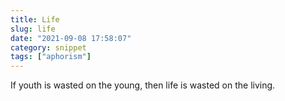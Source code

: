 ```yaml
---
title: Life
slug: life
date: "2021-09-08 17:58:07"
category: snippet
tags: ["aphorism"]
---
```


If youth is wasted on the young, then life is wasted on the living.
